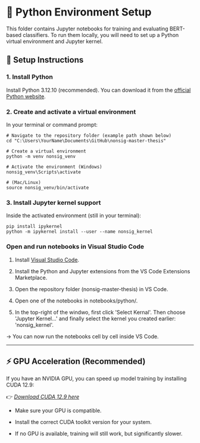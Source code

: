 # 🐍 Python Environment Setup

This folder contains Jupyter notebooks for training and evaluating BERT-based classifiers. To run them locally, you will need to set up a Python virtual environment and Jupyter kernel.

## 🔧 Setup Instructions

### 1. Install Python

Install Python 3.12.10 (recommended). You can download it from the [official Python website](www.python.org/downloads/).

### 2. Create and activate a virtual environment

In your terminal or command prompt:

```
# Navigate to the repository folder (example path shown below)
cd "C:\Users\YourName\Documents\GitHub\nonsig-master-thesis"

# Create a virtual environment
python -m venv nonsig_venv

# Activate the environment (Windows)
nonsig_venv\Scripts\activate

# (Mac/Linux)
source nonsig_venv/bin/activate
```

### 3. Install Jupyter kernel support

Inside the activated environment (still in your terminal):

```
pip install ipykernel
python -m ipykernel install --user --name nonsig_kernel
```

### Open and run notebooks in Visual Studio Code

1. Install [Visual Studio Code](https://code.visualstudio.com/).

2. Install the Python and Jupyter extensions from the VS Code Extensions Marketplace.

3. Open the repository folder (nonsig-master-thesis) in VS Code.

4. Open one of the notebooks in notebooks/python/.

5. In the top-right of the windwo, first click 'Select Kernal'. Then choose 'Jupyter Kernel...' and finally select the kernel you created earlier: 'nonsig_kernel'.

→ You can now run the notebooks cell by cell inside VS Code.

---

## ⚡ GPU Acceleration (Recommended)

If you have an NVIDIA GPU, you can speed up model training by installing CUDA 12.9:

👉 *[Download CUDA 12.9 here](https://developer.nvidia.com/cuda-12-9-0-download-archive)*

- Make sure your GPU is compatible.

- Install the correct CUDA toolkit version for your system.

- If no GPU is available, training will still work, but significantly slower.

